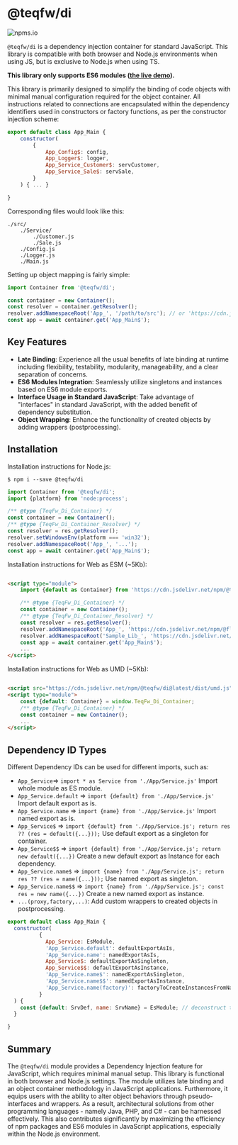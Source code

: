 # @teqfw/di

![npms.io](https://img.shields.io/npm/dm/@teqfw/di)


`@teqfw/di` is a dependency injection container for standard JavaScript. This library is compatible with both browser
and Node.js environments when using JS, but is exclusive to Node.js when using TS.

**This library only supports ES6 modules ([the live demo](https://flancer64.github.io/demo-di-app/)).**

This library is primarily designed to simplify the binding of code objects with minimal manual configuration required
for the object container. All instructions related to connections are encapsulated within the dependency identifiers
used in constructors or factory functions, as per the constructor injection scheme:

```js
export default class App_Main {
    constructor(
        {
            App_Config$: config,
            App_Logger$: logger,
            App_Service_Customer$: servCustomer,
            App_Service_Sale$: servSale,
        }
    ) { ... }

}
```

Corresponding files would look like this:

```
./src/
    ./Service/
        ./Customer.js
        ./Sale.js
    ./Config.js
    ./Logger.js
    ./Main.js
```

Setting up object mapping is fairly simple:

```js
import Container from '@teqfw/di';

const container = new Container();
const resolver = container.getResolver();
resolver.addNamespaceRoot('App_', '/path/to/src'); // or 'https://cdn.jsdelivr.net/npm/@vendor/pkg@latest/src'
const app = await container.get('App_Main$');
```

## Key Features

* **Late Binding**: Experience all the usual benefits of late binding at runtime including flexibility, testability,
  modularity, manageability, and a clear separation of concerns.
* **ES6 Modules Integration**: Seamlessly utilize singletons and instances based on ES6 module exports.
* **Interface Usage in Standard JavaScript**: Take advantage of "interfaces" in standard JavaScript, with the added
  benefit of dependency substitution.
* **Object Wrapping**: Enhance the functionality of created objects by adding wrappers (postprocessing).

## Installation

Installation instructions for Node.js:

```shell
$ npm i --save @teqfw/di
```

```js
import Container from '@teqfw/di';
import {platform} from 'node:process';

/** @type {TeqFw_Di_Container} */
const container = new Container();
/** @type {TeqFw_Di_Container_Resolver} */
const resolver = res.getResolver();
resolver.setWindowsEnv(platform === 'win32');
resolver.addNamespaceRoot('App_', '...');
const app = await container.get('App_Main$');
```

Installation instructions for Web as ESM (~5Kb):

```html

<script type="module">
    import {default as Container} from 'https://cdn.jsdelivr.net/npm/@teqfw/di@latest/+esm';

    /** @type {TeqFw_Di_Container} */
    const container = new Container();
    /** @type {TeqFw_Di_Container_Resolver} */
    const resolver = res.getResolver();
    resolver.addNamespaceRoot('App_', 'https://cdn.jsdelivr.net/npm/@flancer64/demo-di-app@0.2/src');
    resolver.addNamespaceRoot('Sample_Lib_', 'https://cdn.jsdelivr.net/npm/@flancer64/demo-di-lib@0.3/src');
    const app = await container.get('App_Main$');
    ...
</script>
```

Installation instructions for Web as UMD (~5Kb):

```html

<script src="https://cdn.jsdelivr.net/npm/@teqfw/di@latest/dist/umd.js"></script>
<script type="module">
    const {default: Container} = window.TeqFw_Di_Container;
    /** @type {TeqFw_Di_Container} */
    const container = new Container();
    ...
</script>
```

## Dependency ID Types

Different Dependency IDs can be used for different imports, such as:

* `App_Service`=> `import * as Service from './App/Service.js'` Import whole module as ES module.
* `App_Service.default` => `import {default} from './App/Service.js'` Import default export as is.
* `App_Service.name` => `import {name} from './App/Service.js'` Import named export as is.
* `App_Service$` => `import {default} from './App/Service.js'; return res ?? (res = default({...}));` Use default export
  as a singleton for container.
* `App_Service$$` => `import {default} from './App/Service.js'; return new default({...})` Create a new default
  export as Instance for each dependency.
* `App_Service.name$` => `import {name} from './App/Service.js'; return res ?? (res = name({...}));` Use named export as
  singleton.
* `App_Service.name$$` => `import {name} from './App/Service.js'; const res = new name({...})` Create a new named export
  as instance.
* `...(proxy,factory,...)`: Add custom wrappers to created objects in postprocessing.

```js
export default class App_Main {
  constructor(
          {
            App_Service: EsModule,
            'App_Service.default': defaultExportAsIs,
            'App_Service.name': namedExportAsIs,
            App_Service$: defaultExportAsSingleton,
            App_Service$$: defaultExportAsInstance,
            'App_Service.name$': namedExportAsSingleton,
            'App_Service.name$$': namedExportAsInstance,
            'App_Service.name(factory)': factoryToCreateInstancesFromNamedExport,
          }
  ) {
    const {default: SrvDef, name: SrvName} = EsModule; // deconstruct the module and access the exports 
  }

}
```

## Summary

The `@teqfw/di` module provides a Dependency Injection feature for JavaScript, which requires minimal manual setup. This
library is functional in both browser and Node.js settings. The module utilizes late binding and an object container
methodology in JavaScript applications. Furthermore, it equips users with the ability to alter object behaviors through
pseudo-interfaces and wrappers. As a result, architectural solutions from other programming languages - namely Java,
PHP, and C# - can be harnessed effectively. This also contributes significantly by maximizing the efficiency of npm
packages and ES6 modules in JavaScript applications, especially within the Node.js environment.